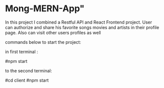 # Mong-MERN-App" 

In this project I combined a Restful API and React Frontend project. User can authorize and share his favorite songs movies and artists in their profile page. Also can visit other users profiles as well

commands below to start the project:

in first terminal :

#npm start

to the second terminal:

#cd client
#npm start
